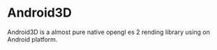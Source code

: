 Android3D
=========

Android3D is a almost pure native opengl es 2 rending library using on Android platform.
